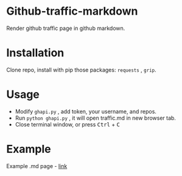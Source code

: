 # Github-traffic-markdown
Render github traffic page in github markdown.
# Installation 
Clone repo, install with pip those packages: `requests` , `grip`.
# Usage 
- Modify `ghapi.py` , add token, your username, and repos.
- Run `python ghapi.py` , it will open traffic.md in new browser tab.
- Close terminal window, or press <kbd>Ctrl</kbd> + <kbd>C</kbd>
# Example 
Example .md page - [link](traffic.md)
